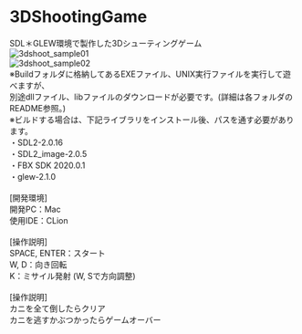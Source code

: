 # 3DShootingGame
SDL＊GLEW環境で製作した3Dシューティングゲーム<br>
![3dshoot_sample01](https://user-images.githubusercontent.com/77447256/142758014-c4de12ef-b7f9-4f6d-b30b-8fb5ce218451.png)
<br>
![3dshoot_sample02](https://user-images.githubusercontent.com/77447256/142758030-4d7371b7-a745-4825-80d2-d049e1c7a88b.png)
<br>
※Buildフォルダに格納してあるEXEファイル、UNIX実行ファイルを実行して遊べますが、
<br>
別途dllファイル、libファイルのダウンロードが必要です。(詳細は各フォルダのREADME参照。)
<br>
※ビルドする場合は、下記ライブラリをインストール後、パスを通す必要があります。<br>
・SDL2-2.0.16<br>
・SDL2_image-2.0.5<br>
・FBX SDK 2020.0.1<br>
・glew-2.1.0<br>
<br>
[開発環境]
<br>
開発PC：Mac
<br>
使用IDE：CLion
<br>
<br>
[操作説明]
<br>
SPACE, ENTER：スタート
<br>
W, D：向き回転
<br>
K：ミサイル発射 (W, Sで方向調整)
<br>
<br>
[操作説明]
<br>
カニを全て倒したらクリア
<br>
カニを逃すかぶつかったらゲームオーバー
